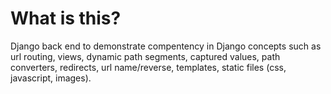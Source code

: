 # What is this?
Django back end to demonstrate compentency in Django concepts such as url routing, views, dynamic path segments, captured values, path converters, redirects, url name/reverse, templates, static files (css, javascript, images).
